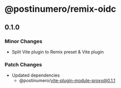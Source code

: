 # @postinumero/remix-oidc

## 0.1.0

### Minor Changes

- Split Vite plugin to Remix preset & Vite plugin

### Patch Changes

- Updated dependencies
  - @postinumero/vite-plugin-module-proxy@0.1.1

